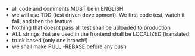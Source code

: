 - all code and comments MUST be in ENGLISH
- we will use TDD (test driven development). We first code test, watch it fail, and then the feature
- Nothing that doesnt pass all test shall be uploaded to production
- ALL strings that are used in the frontend shall be LOCALIZED (translated 
- trunk based (only one branch!)
- we shall make PULL -REBASE before any push